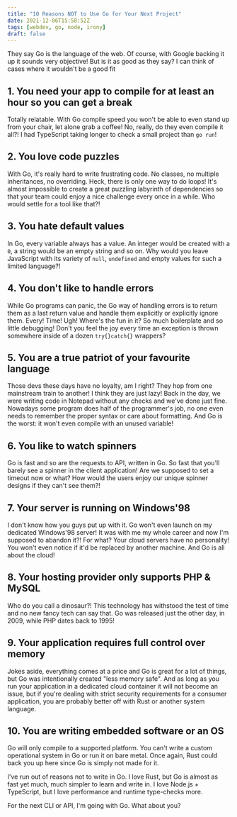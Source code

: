 ```yaml
---
title: "10 Reasons NOT to Use Go for Your Next Project"
date: 2021-12-06T15:58:52Z
tags: [webdev, go, node, irony]
draft: false
---
```


They say Go is the language of the web. Of course, with Google backing it up it sounds very objective! But is it as good as they say? I can  think of cases where it wouldn't be a good fit<!--more-->

## 1. You need your app to compile for at least an hour so you can get a break 

Totally relatable. With Go compile speed you won't be able to even stand up from your chair, let alone grab a coffee! No, really, do they even compile it all?! I had TypeScript taking longer to check a small project than `go run`!

## 2. You love code puzzles

With Go, it's really hard to write frustrating code. No classes, no multiple inheritances, no overriding. Heck, there is only one way to do loops! It's almost impossible to create a great puzzling labyrinth of dependencies so that your team could enjoy a nice challenge every once in a while. Who would settle for a tool like that?!

## 3. You hate default values

In Go, every variable always has a value. An integer would be created with a `0`, a string would be an empty string and so on. Why would you leave JavaScript with its variety of `null`, `undefined` and empty values for such a limited language?! 

## 4. You don't like to handle errors

While Go programs can panic, the Go way of handling errors is to return them as a last return value and handle them explicitly or explicitly ignore them. Every! Time! Ugh! Where's the fun in it? So much boilerplate and so little debugging! Don't you feel the joy every time an exception is thrown somewhere inside of a dozen `try{}catch{}` wrappers?

## 5. You are a true patriot of your favourite language

Those devs these days have no loyalty, am I right? They hop from one mainstream train to another! I think they are just lazy! Back in the day, we were writing code in Notepad without any checks and we've done just fine. Nowadays some program does half of the programmer's job, no one even needs to remember the proper syntax or care about formatting. And Go is the worst: it won't even compile with an unused variable!

## 6. You like to watch spinners

Go is fast and so are the requests to API, written in Go. So fast that you'll barely see a spinner in the client application! Are we supposed to set a timeout now or what? How would the users enjoy our unique spinner designs if they can't see them?!

## 7. Your server is running on Windows'98

I don't know how you guys put up with it. Go won't even launch on my dedicated Windows'98 server! It was with me my whole career and now I'm supposed to abandon it?! For what? Your cloud servers have no personality! You won't even notice if it'd be replaced by another machine. And Go is all about the cloud!

## 8. Your hosting provider only supports PHP & MySQL

Who do you call a dinosaur?! This technology has withstood the test of time and no new fancy tech can say that. Go was released just the other day, in 2009, while PHP dates back to 1995! 

## 9. Your application requires full control over memory

Jokes aside, everything comes at a price and Go is great for a lot of things, but Go was intentionally created "less memory safe". And as long as you run your application in a dedicated cloud container it will not become an issue, but if you're dealing with strict security requirements for a consumer application, you are probably better off with Rust or another system language.

## 10. You are writing embedded software or an OS

Go will only compile to a supported platform. You can't write a custom operational system in Go or run it on bare metal. Once again, Rust could back you up here since Go is simply not made for it.



I've run out of reasons not to write in Go. I love Rust, but Go is almost as fast yet much, much simpler to learn and write in. I love Node.js + TypeScript, but I love performance and runtime type-checks more.

For the next CLI or API, I'm going with Go. What about you?